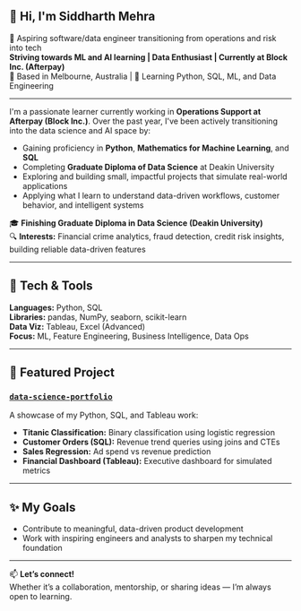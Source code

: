## 👋 Hi, I'm Siddharth Mehra  

🎯 Aspiring software/data engineer transitioning from operations and risk into tech  
**Striving towards ML and AI learning | Data Enthusiast | Currently at Block Inc. (Afterpay)**  
📍 Based in Melbourne, Australia | 🌱 Learning Python, SQL, ML, and Data Engineering  

---

I'm a passionate learner currently working in **Operations Support at Afterpay (Block Inc.)**. Over the past year, I've been actively transitioning into the data science and AI space by:

- Gaining proficiency in **Python**, **Mathematics for Machine Learning**, and **SQL**
- Completing **Graduate Diploma of Data Science** at Deakin University 
- Exploring and building small, impactful projects that simulate real-world applications
- Applying what I learn to understand data-driven workflows, customer behavior, and intelligent systems  

🎓 **Finishing Graduate Diploma in Data Science (Deakin University)**  
🔍 **Interests:** Financial crime analytics, fraud detection, credit risk insights, building reliable data-driven features  

---

## 🧰 Tech & Tools  

**Languages:** Python, SQL  
**Libraries:** pandas, NumPy, seaborn, scikit-learn  
**Data Viz:** Tableau, Excel (Advanced)  
**Focus:** ML, Feature Engineering, Business Intelligence, Data Ops  

---

## 📌 Featured Project  

### [`data-science-portfolio`](https://github.com/sidmehra17/data-science-portfolio)  
A showcase of my Python, SQL, and Tableau work:  
- **Titanic Classification:** Binary classification using logistic regression  
- **Customer Orders (SQL):** Revenue trend queries using joins and CTEs  
- **Sales Regression:** Ad spend vs revenue prediction  
- **Financial Dashboard (Tableau):** Executive dashboard for simulated metrics  

---

## ✨ My Goals  

- Contribute to meaningful, data-driven product development  
- Work with inspiring engineers and analysts to sharpen my technical foundation  

---

📫 **Let’s connect!**  
Whether it’s a collaboration, mentorship, or sharing ideas — I’m always open to learning.  
